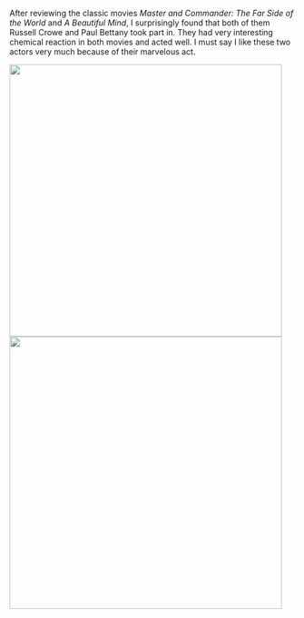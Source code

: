 After reviewing the classic	movies *Master and Commander: The Far Side of the World* and *A Beautiful Mind*, I surprisingly found that both of them Russell Crowe and Paul Bettany took part in. They had very interesting chemical reaction in both movies and acted well. I must say I like these two actors very much because of their marvelous act.

<img class="img-responsive center-block" src="https://raw.githubusercontent.com/joshua19881228/my_blogs/master/Life_Discovery/Little_Things/figures/MasterAndCommander.jpg" alt="" width="480"/>

<img class="img-responsive center-block" src="https://raw.githubusercontent.com/joshua19881228/my_blogs/master/Life_Discovery/Little_Things/figures/ABeautifulMind.jpg" alt="" width="480"/>
